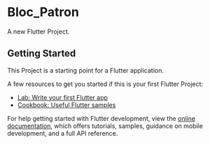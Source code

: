 # Bloc_Patron
A new Flutter Project.

## Getting Started
This Project is a starting point for a Flutter application.

A few resources to get you started if this is your first Flutter Project:
- [Lab: Write your first Flutter app](https://docs.flutter.dev/get-started/codelab)
- [Cookbook: Useful Flutter samples](https://docs.flutter.dev/cookbook)

For help getting started with Flutter development, view the
[online documentation](https://docs.flutter.dev/), which offers tutorials,
samples, guidance on mobile development, and a full API reference.